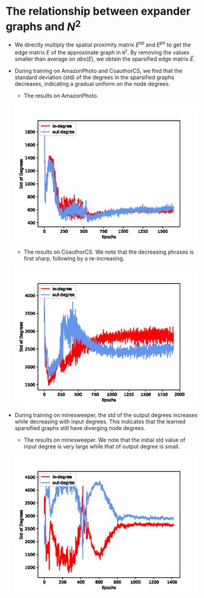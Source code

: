 # The relationship between expander graphs and $N^2$
- We directly multiply the spatial proximity matrix $E^{np}$ and $E^{pn}$ to get the edge matrix $E$ of the approximate graph in $\mathtt{N^2}$. By removing the values smaller than average on $abs(E)$, we obtain the sparsified edge matrix $\hat{E}$. 
- During training on AmazonPhoto and CoauthorCS, we find that the standard deviation (std) of the degrees in the sparsified graphs decreases, indicating a gradual uniform on the node degrees.
    - The results on AmazonPhoto.

    ![AmazonPhoto](Amazon-std.png)

    - The results on CoauthorCS. We note that the decreasing phrases is first sharp, following by a re-increasing.

    ![CoauthorCS](CoauthorCS-std.png)
- During training on minesweeper, the std of the output degrees increases while decreasing with input degrees. This indicates that the learned sparsified graphs still have diverging node degrees.
    - The results on minesweeper. We note that the initial std value of input degree is very large while that of output degree is small.

    ![minesweeper](minesweeper-std.png)
